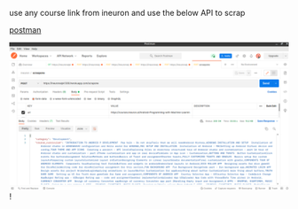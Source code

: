 use any course link from ineuron and use the below API to scrap


[postman](https://user-images.githubusercontent.com/95198144/163685197-696b93da-dc68-4e48-aa2a-ac2cc42f8792.png)

![](postman.png)!
